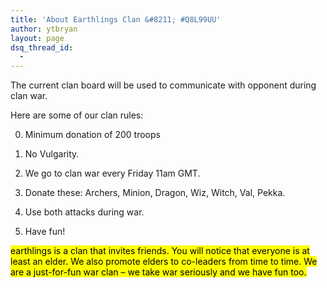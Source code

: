 ```yaml
---
title: 'About Earthlings Clan &#8211; #Q8L99UU'
author: ytbryan
layout: page
dsq_thread_id:
  - 
---
```

The current clan board will be used to communicate with opponent during clan war.

Here are some of our clan rules:

0. Minimum donation of 200 troops

1. No Vulgarity.

2. We go to clan war every Friday 11am GMT.

3. Donate these: Archers, Minion, Dragon, Wiz, Witch, Val, Pekka.

4. Use both attacks during war.

5. Have fun!

<mark>earthlings is a clan that invites friends. You will notice that everyone is at least an elder. We also promote elders to co-leaders from time to time. We are a just-for-fun war clan &#8211; we take war seriously and we have fun too.</mark>